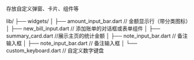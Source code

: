 存放自定义弹窗、卡片、组件等

lib/
├── widgets/
│   ├── amount_input_bar.dart       // 金额显示行（带分类图标）
│   ├── new_bill_input.dart         // 添加账单的对话框或表单组件
│   ├── summary_card.dart           //展示主页的统计金额
│   ├── note_input_bar.dart         // 备注输入框
│   ├── note_input_bar.dart         // 备注输入框
│   └── custom_keyboard.dart        // 自定义数字键盘